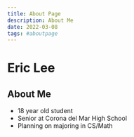 ```yaml
---
title: About Page
description: About Me
date: 2022-03-08
tags: #aboutpage
---
```


# Eric Lee

## About Me

- 18 year old student
- Senior at Corona del Mar High School
- Planning on majoring in CS/Math
